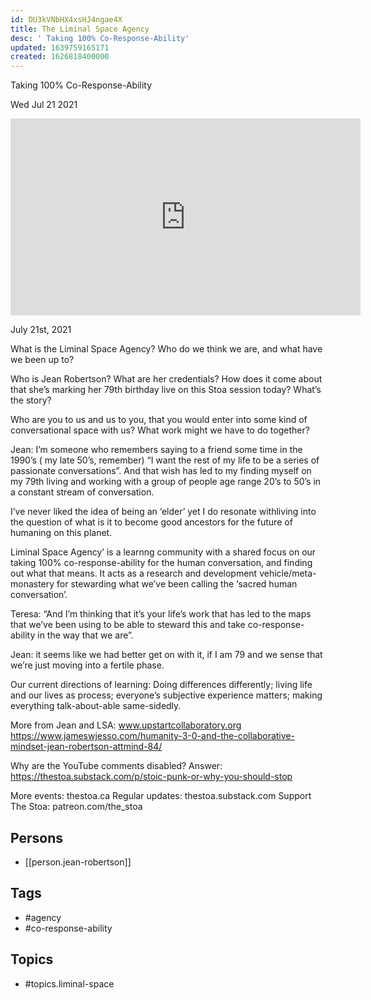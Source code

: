 ```yaml
---
id: DU3kVNbHX4xsHJ4ngae4X
title: The Liminal Space Agency
desc: ' Taking 100% Co-Response-Ability'
updated: 1639759165171
created: 1626818400000
---
```



 Taking 100% Co-Response-Ability

Wed Jul 21 2021

<iframe width="560" height="315" src="https://www.youtube.com/embed/TWsFkmmC7oI" title="The Liminal Space Agency: Taking 100% Co-Response-Ability w/ Jean Robertson" frameborder="0" allow="accelerometer; autoplay; clipboard-write; encrypted-media; gyroscope; picture-in-picture" allowfullscreen ></iframe>

July 21st, 2021

What is the Liminal Space Agency? Who do we think we are, and what have we been up to?

Who is Jean Robertson? What are her credentials? How does it come about that she’s marking her 79th birthday live on this Stoa session today? What’s the story?

Who are you to us and us to you, that you would enter into some kind of conversational space with us? What work might we have to do together?

Jean: I’m someone who remembers saying to a friend some time in the 1990’s ( my late 50’s, remember) “I want the rest of my life to be a series of passionate conversations”. And that wish has led to my finding myself on my 79th living and working with a group of people age range 20’s to 50’s in a constant stream of conversation.

I’ve never liked the idea of being an ‘elder’ yet I do resonate withliving into the question of what is it to become good ancestors for the future of humaning on this planet.

Liminal Space Agency’ is a learnng community with a shared focus on our taking 100% co-response-ability for the human conversation, and finding out what that means. It acts as a research and development vehicle/meta-monastery for stewarding what we’ve been calling the ‘sacred human conversation’.

Teresa: “And I’m thinking that it’s your life’s work that has led to the maps that we’ve been using to be able to steward this and take co-response-ability in the way that we are”.

Jean: it seems like we had better get on with it, if I am 79 and we sense that we’re just moving into a fertile phase.

Our current directions of learning:
Doing differences differently; living life and our lives as process; everyone’s subjective experience matters; making everything talk-about-able same-sidedly.

More from Jean and LSA:
www.upstartcollaboratory.org
https://www.jameswjesso.com/humanity-3-0-and-the-collaborative-mindset-jean-robertson-attmind-84/

Why are the YouTube comments disabled? Answer: https://thestoa.substack.com/p/stoic-punk-or-why-you-should-stop

More events: thestoa.ca
Regular updates: thestoa.substack.com
Support The Stoa: patreon.com/the_stoa

## Persons

- [[person.jean-robertson]]

## Tags

- #agency
- #co-response-ability

## Topics

- #topics.liminal-space

